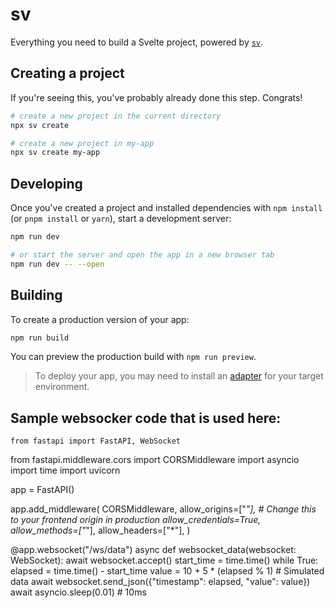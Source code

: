 # sv

Everything you need to build a Svelte project, powered by [`sv`](https://github.com/sveltejs/cli).

## Creating a project

If you're seeing this, you've probably already done this step. Congrats!

```bash
# create a new project in the current directory
npx sv create

# create a new project in my-app
npx sv create my-app
```

## Developing

Once you've created a project and installed dependencies with `npm install` (or `pnpm install` or `yarn`), start a development server:

```bash
npm run dev

# or start the server and open the app in a new browser tab
npm run dev -- --open
```

## Building

To create a production version of your app:

```bash
npm run build
```

You can preview the production build with `npm run preview`.

> To deploy your app, you may need to install an [adapter](https://svelte.dev/docs/kit/adapters) for your target environment.

## Sample websocker code that is used here:
    from fastapi import FastAPI, WebSocket
from fastapi.middleware.cors import CORSMiddleware
import asyncio
import time
import uvicorn

app = FastAPI()

app.add_middleware(
    CORSMiddleware,
    allow_origins=["*"],  # Change this to your frontend origin in production
    allow_credentials=True,
    allow_methods=["*"],
    allow_headers=["*"],
)

@app.websocket("/ws/data")
async def websocket_data(websocket: WebSocket):
    await websocket.accept()
    start_time = time.time()
    while True:
        elapsed = time.time() - start_time
        value = 10 + 5 * (elapsed % 1)  # Simulated data
        await websocket.send_json({"timestamp": elapsed, "value": value})
        await asyncio.sleep(0.01)  # 10ms
